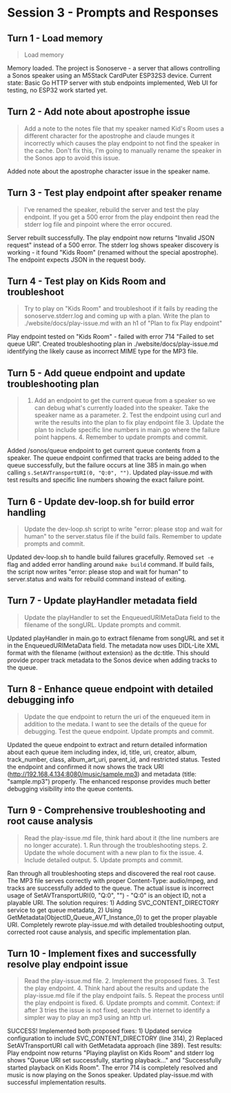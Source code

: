 # Session 3 - Prompts and Responses

## Turn 1 - Load memory

> Load memory

Memory loaded. The project is Sonoserve - a server that allows controlling a Sonos speaker using an M5Stack CardPuter ESP32S3 device. Current state: Basic Go HTTP server with stub endpoints implemented, Web UI for testing, no ESP32 work started yet.

## Turn 2 - Add note about apostrophe issue

> Add a note to the notes file that my speaker named Kid's Room uses a different character for the apostrophe and claude munges it incorrectly which causes the play endpoint to not find the speaker in the cache. Don't fix this, I'm going to manually rename the speaker in the Sonos app to avoid this issue.

Added note about the apostrophe character issue in the speaker name.

## Turn 3 - Test play endpoint after speaker rename

> I've renamed the speaker, rebuild the server and test the play endpoint. If you get a 500 error from the play endpoint then read the stderr log file and pinpoint where the error occured.

Server rebuilt successfully. The play endpoint now returns "Invalid JSON request" instead of a 500 error. The stderr log shows speaker discovery is working - it found "Kids Room" (renamed without the special apostrophe). The endpoint expects JSON in the request body.

## Turn 4 - Test play on Kids Room and troubleshoot

> Try to play on "Kids Room" and troubleshoot if it fails by reading the sonoserve.stderr.log and coming up with a plan. Write the plan to ./website/docs/play-issue.md with an h1 of "Plan to fix Play endpoint"

Play endpoint tested on "Kids Room" - failed with error 714 "Failed to set queue URI". Created troubleshooting plan in ./website/docs/play-issue.md identifying the likely cause as incorrect MIME type for the MP3 file.

## Turn 5 - Add queue endpoint and update troubleshooting plan

> 1. Add an endpoint to get the current queue from a speaker so we can debug what's currently loaded into the speaker. Take the speaker name as a parameter. 2. Test the endpoint using curl and write the results into the plan to fix play endpoint file 3. Update the plan to include specific line numbers in main.go where the failure point happens. 4. Remember to update prompts and commit.

Added /sonos/queue endpoint to get current queue contents from a speaker. The queue endpoint confirmed that tracks are being added to the queue successfully, but the failure occurs at line 385 in main.go when calling `s.SetAVTransportURI(0, "Q:0", "")`. Updated play-issue.md with test results and specific line numbers showing the exact failure point.

## Turn 6 - Update dev-loop.sh for build error handling

> Update the dev-loop.sh script to write "error: please stop and wait for human" to the server.status file if the build fails. Remember to update prompts and commit.

Updated dev-loop.sh to handle build failures gracefully. Removed `set -e` flag and added error handling around `make build` command. If build fails, the script now writes "error: please stop and wait for human" to server.status and waits for rebuild command instead of exiting.

## Turn 7 - Update playHandler metadata field

> Update the playHandler to set the EnqueuedURIMetaData field to the filename of the songURL. Update prompts and commit.

Updated playHandler in main.go to extract filename from songURL and set it in the EnqueuedURIMetaData field. The metadata now uses DIDL-Lite XML format with the filename (without extension) as the dc:title. This should provide proper track metadata to the Sonos device when adding tracks to the queue.

## Turn 8 - Enhance queue endpoint with detailed debugging info

> Update the que endpoint to return the uri of the enqueued item in addition to the medata. I want to see the details of the queue for debugging. Test the queue endpoint. Update prompts and commit.

Updated the queue endpoint to extract and return detailed information about each queue item including index, id, title, uri, creator, album, track_number, class, album_art_uri, parent_id, and restricted status. Tested the endpoint and confirmed it now shows the track URI (http://192.168.4.134:8080/music/sample.mp3) and metadata (title: "sample.mp3") properly. The enhanced response provides much better debugging visibility into the queue contents.

## Turn 9 - Comprehensive troubleshooting and root cause analysis

> Read the play-issue.md file, think hard about it (the line numbers are no longer accurate). 1. Run through the troubleshooting steps. 2. Update the whole document with a new plan to fix the issue. 4. Include detailed output. 5. Update prompts and commit.

Ran through all troubleshooting steps and discovered the real root cause. The MP3 file serves correctly with proper Content-Type: audio/mpeg, and tracks are successfully added to the queue. The actual issue is incorrect usage of SetAVTransportURI(0, "Q:0", "") - "Q:0" is an object ID, not a playable URI. The solution requires: 1) Adding SVC_CONTENT_DIRECTORY service to get queue metadata, 2) Using GetMetadata(ObjectID_Queue_AVT_Instance_0) to get the proper playable URI. Completely rewrote play-issue.md with detailed troubleshooting output, corrected root cause analysis, and specific implementation plan.

## Turn 10 - Implement fixes and successfully resolve play endpoint issue

> Read the play-issue.md file. 2. Implement the proposed fixes. 3. Test the play endpoint. 4. Think hard about the results and update the play-issue.md file if the play endpoint fails. 5. Repeat the process until the play endpoint is fixed. 6. Update prompts and commit. Context: if after 3 tries the issue is not fixed, search the internet to identify a simpler way to play an mp3 using an http url.

SUCCESS! Implemented both proposed fixes: 1) Updated service configuration to include SVC_CONTENT_DIRECTORY (line 314), 2) Replaced SetAVTransportURI call with GetMetadata approach (line 389). Test results: Play endpoint now returns "Playing playlist on Kids Room" and stderr log shows "Queue URI set successfully, starting playback..." and "Successfully started playback on Kids Room". The error 714 is completely resolved and music is now playing on the Sonos speaker. Updated play-issue.md with successful implementation results.